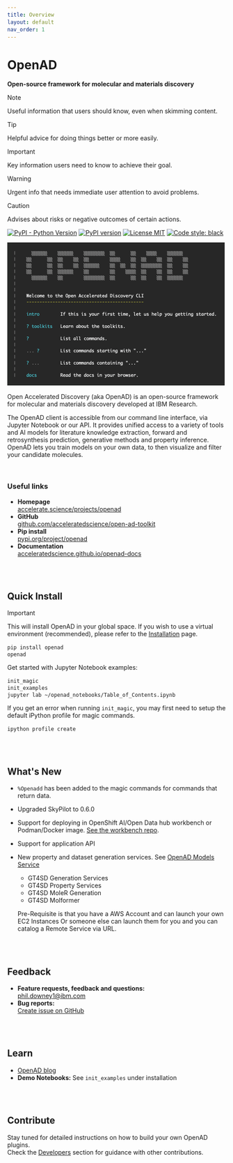 ```yaml
---
title: Overview
layout: default
nav_order: 1
---
```


<!--

DO NOT EDIT
-----------
This file is auto-generated.
To update it, consult instructions:
https://github.com/acceleratedscience/open-ad-toolkit/tree/main/docs

-->

# OpenAD

**Open-source framework for molecular and materials discovery**

> [!NOTE]
> Useful information that users should know, even when skimming content.

> [!TIP]
> Helpful advice for doing things better or more easily.

> [!IMPORTANT]
> Key information users need to know to achieve their goal.

> [!WARNING]
> Urgent info that needs immediate user attention to avoid problems.

> [!CAUTION]
> Advises about risks or negative outcomes of certain actions.

[![PyPI - Python Version](https://img.shields.io/pypi/pyversions/openad)](https://pypi.org/project/openad/)
[![PyPI version](https://img.shields.io/pypi/v/openad)](https://pypi.org/project/openad/)
[![License MIT](https://img.shields.io/github/license/acceleratedscience/open-ad-toolkit)](https://opensource.org/licenses/MIT)
[![Code style: black](https://img.shields.io/badge/code%20style-black-000000.svg)](https://github.com/psf/black)

<a href="assets/openad-cli.png" target="_blank"><img src="assets/openad-cli.png" width="500" /></a>

Open Accelerated Discovery (aka OpenAD) is an open-source framework for molecular and materials discovery developed at IBM Research.

The OpenAD client is accessible from our command line interface, via Jupyter Notebook or our API. It provides unified access to a variety of tools and AI models for literature knowledge extraction, forward and retrosynthesis prediction, generative methods and property inference. OpenAD lets you train models on your own data, to then visualize and filter your candidate molecules.

<br>

### Useful links

- **Homepage**<br>
  [accelerate.science/projects/openad](https://accelerate.science/projects/openad)
- **GitHub**<br>
  [github.com/acceleratedscience/open-ad-toolkit](https://github.com/acceleratedscience/open-ad-toolkit)
- **Pip install**<br>
  [pypi.org/project/openad](https://pypi.org/project/openad)
- **Documentation**<br>
  [acceleratedscience.github.io/openad-docs](https://acceleratedscience.github.io/openad-docs)

<br><br>

## Quick Install

> [!IMPORTANT]  
> This will install OpenAD in your global space. If you wish to use a virtual environment (recommended), please refer to the [Installation](installation.html) page.

    pip install openad
    openad

Get started with Jupyter Notebook examples:

    init_magic
    init_examples
    jupyter lab ~/openad_notebooks/Table_of_Contents.ipynb

If you get an error when running `init_magic`, you may first need to setup the default iPython profile for magic commands.

    ipython profile create

<br><br>

## What's New

-   `%Openadd` has been added to the magic commands for commands that return data.
-   Upgraded SkyPilot to 0.6.0
-   Support for deploying in OpenShift AI/Open Data hub workbench or Podman/Docker image. [See the workbench repo](https://github.com/acceleratedscience/openad_workbench).
-   Support for application API
-   New property and dataset generation services. See [OpenAD Models Service](models-service.html)
    -   GT4SD Generation Services
    -   GT4SD Property Services
    -   GT4SD MoleR Generation
    -   GT4SD Molformer

    Pre-Requisite is that you have a AWS Account and can launch your own EC2 Instances Or someone else can launch them for you and you can catalog a Remote Service via URL.

<br><br>

## Feedback

- **Feature requests, feedback and questions:**<br>
  [phil.downey1@ibm.com](mailto:phil.downey1@ibm.com)
- **Bug reports:**<br>
  [Create issue on GitHub](https://github.com/acceleratedscience/open-ad-toolkit/issues)

<br><br>

## Learn

- [OpenAD blog](https://blog.accelerate.science/)
- **Demo Notebooks:** See `init_examples` under installation

<br><br>

## Contribute
Stay tuned for detailed instructions on how to build your own OpenAD plugins.<br>
Check the [Developers] section for guidance with other contributions.

[INSTALLATION]: installation.html
[GETTING STARTED]: getting-started.html
[MODELS SERVICE]: models-service.html
[PLUGINS]: plugins.html
[AI ASSISTANT]: ai-assistant.html
[DEVELOPERS]: developers.html